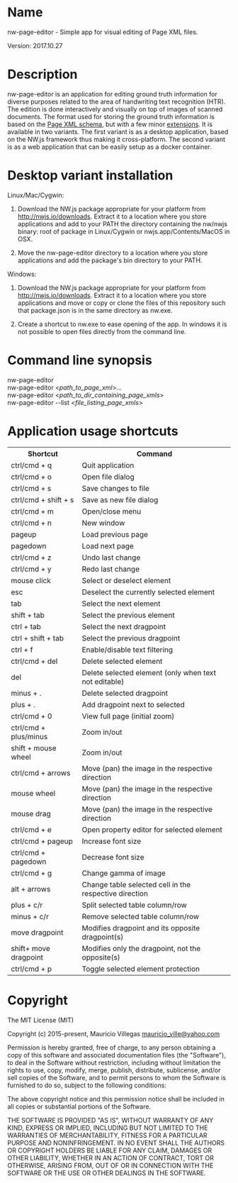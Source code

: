 # Name

nw-page-editor - Simple app for visual editing of Page XML files.

Version: 2017.10.27


# Description

nw-page-editor is an application for editing ground truth information for
diverse purposes related to the area of handwriting text recognition (HTR).
The edition is done interactively and visually on top of images of scanned
documents. The format used for storing the ground truth information is based
on the [Page XML schema](http://www.primaresearch.org/tools/PAGELibraries),
but with a few minor [extensions](https://github.com/mauvilsa/pageformat). It
is available in two variants. The first variant is as a desktop application,
based on the NW.js framework thus making it cross-platform. The second variant
is as a web application that can be easily setup as a docker container.


# Desktop variant installation

Linux/Mac/Cygwin:

1. Download the NW.js package appropriate for your platform from
   http://nwjs.io/downloads. Extract it to a location where you store
   applications and add to your PATH the directory containing the nw/nwjs
   binary: root of package in Linux/Cygwin or nwjs.app/Contents/MacOS in OSX.

2. Move the nw-page-editor directory to a location where you store
   applications and add the package's bin directory to your PATH.

Windows:

1. Download the NW.js package appropriate for your platform from
   http://nwjs.io/downloads. Extract it to a location where you store
   applications and move or copy or clone the files of this repository such
   that package.json is in the same directory as nw.exe.

2. Create a shortcut to nw.exe to ease opening of the app. In windows it is
   not possible to open files directly from the command line.


# Command line synopsis

nw-page-editor  
nw-page-editor <*path_to_page_xml*>...  
nw-page-editor <*path_to_dir_containing_page_xmls*>   
nw-page-editor --list <*file_listing_page_xmls*>


# Application usage shortcuts

<table>
<tr><th>Shortcut</th>              <th>Command</th></tr>

<tr><td>ctrl/cmd + q</td>          <td>Quit application</td></tr>
<tr><td>ctrl/cmd + o</td>          <td>Open file dialog</td></tr>
<tr><td>ctrl/cmd + s</td>          <td>Save changes to file</td></tr>
<tr><td>ctrl/cmd + shift + s</td>  <td>Save as new file dialog</td></tr>
<tr><td>ctrl/cmd + m</td>          <td>Open/close menu</td></tr>
<tr><td>ctrl/cmd + n</td>          <td>New window</td></tr>
<tr><td>pageup</td>                <td>Load previous page</td></tr>
<tr><td>pagedown</td>              <td>Load next page</td></tr>

<tr><td>ctrl/cmd + z</td>          <td>Undo last change</td></tr>
<tr><td>ctrl/cmd + y</td>          <td>Redo last change</td></tr>

<tr><td>mouse click</td>           <td>Select or deselect element</td></tr>
<tr><td>esc</td>                   <td>Deselect the currently selected element</td></tr>
<tr><td>tab</td>                   <td>Select the next element</td></tr>
<tr><td>shift + tab</td>           <td>Select the previous element</td></tr>
<tr><td>ctrl + tab</td>            <td>Select the next dragpoint</td></tr>
<tr><td>ctrl + shift + tab</td>    <td>Select the previous dragpoint</td></tr>
<tr><td>ctrl + f</td>              <td>Enable/disable text filtering</td></tr>

<tr><td>ctrl/cmd + del</td>        <td>Delete selected element</td></tr>
<tr><td>del</td>                   <td>Delete selected element (only when text not editable)</td></tr>
<tr><td>minus + .</td>             <td>Delete selected dragpoint</td></tr>
<tr><td>plus + .</td>              <td>Add dragpoint next to selected</td></tr>

<tr><td>ctrl/cmd + 0</td>          <td>View full page (initial zoom)</td></tr>
<tr><td>ctrl/cmd + plus/minus</td> <td>Zoom in/out</td></tr>
<tr><td>shift + mouse wheel</td>   <td>Zoom in/out</td></tr>
<tr><td>ctrl/cmd + arrows</td>     <td>Move (pan) the image in the respective direction</td></tr>
<tr><td>mouse wheel</td>           <td>Move (pan) the image in the respective direction</td></tr>
<tr><td>mouse drag</td>            <td>Move (pan) the image in the respective direction</td></tr>

<tr><td>ctrl/cmd + e</td>          <td>Open property editor for selected element</td></tr>

<tr><td>ctrl/cmd + pageup</td>     <td>Increase font size</td></tr>
<tr><td>ctrl/cmd + pagedown</td>   <td>Decrease font size</td></tr>
<tr><td>ctrl/cmd + g</td>          <td>Change gamma of image</td></tr>

<tr><td>alt + arrows</td>          <td>Change table selected cell in the respective direction</td></tr>
<tr><td>plus + c/r</td>            <td>Split selected table column/row</td></tr>
<tr><td>minus + c/r</td>           <td>Remove selected table column/row</td></tr>
<tr><td>move dragpoint</td>        <td>Modifies dragpoint and its opposite dragpoint(s)</td></tr>
<tr><td>shift+ move dragpoint</td> <td>Modifies only the dragpoint, not the opposite(s)</td></tr>

<tr><td>ctrl/cmd + p</td>          <td>Toggle selected element protection</td></tr>
</table>


# Copyright

The MIT License (MIT)

Copyright (c) 2015-present, Mauricio Villegas <mauricio_ville@yahoo.com>

Permission is hereby granted, free of charge, to any person obtaining a copy
of this software and associated documentation files (the "Software"), to deal
in the Software without restriction, including without limitation the rights
to use, copy, modify, merge, publish, distribute, sublicense, and/or sell
copies of the Software, and to permit persons to whom the Software is
furnished to do so, subject to the following conditions:

The above copyright notice and this permission notice shall be included in all
copies or substantial portions of the Software.

THE SOFTWARE IS PROVIDED "AS IS", WITHOUT WARRANTY OF ANY KIND, EXPRESS OR
IMPLIED, INCLUDING BUT NOT LIMITED TO THE WARRANTIES OF MERCHANTABILITY,
FITNESS FOR A PARTICULAR PURPOSE AND NONINFRINGEMENT. IN NO EVENT SHALL THE
AUTHORS OR COPYRIGHT HOLDERS BE LIABLE FOR ANY CLAIM, DAMAGES OR OTHER
LIABILITY, WHETHER IN AN ACTION OF CONTRACT, TORT OR OTHERWISE, ARISING FROM,
OUT OF OR IN CONNECTION WITH THE SOFTWARE OR THE USE OR OTHER DEALINGS IN THE
SOFTWARE.
